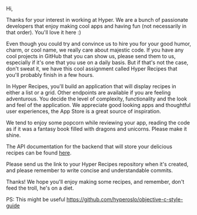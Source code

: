 Hi,

Thanks for your interest in working at Hyper. We are a bunch of passionate developers that enjoy making cool apps and having fun (not necessarily in that order). You'll love it here :)

Even though you could try and convince us to hire you for your good humor, charm, or cool name, we really care about majestic code. If you have any cool projects in GitHub that you can show us, please send them to us, especially if it's one that you use on a daily basis. But if that's not the case, don't sweat it, we have this cool assignment called Hyper Recipes that you'll probably finish in a few hours.

In Hyper Recipes, you'll build an application that will display recipes in either a list or a grid. Other endpoints are available if you are feeling adventurous. You decide the level of complexity, functionality and the look and feel of the application. We appreciate good looking apps and thoughtful user experiences, the App Store is a great source of inspiration.

We tend to enjoy some popcorn while reviewing your app, reading the code as if it was a fantasy book filled with dragons and unicorns. Please make it shine.

The API documentation for the backend that will store your delicious recipes can be found [here](https://github.com/hyperoslo/playbook/iOS/RECIPES_API.md).

Please send us the link to your Hyper Recipes repository when it's created, and please remember to write concise and understandable commits.

Thanks! We hope you'll enjoy making some recipes, and remember, don't feed the troll, he's on a diet.

PS: This might be useful https://github.com/hyperoslo/objective-c-style-guide
